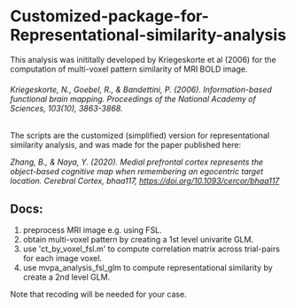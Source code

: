 # Customized-package-for-Representational-similarity-analysis

This analysis was inititally developed by Kriegeskorte et al (2006) for the computation of multi-voxel pattern similarity of MRI BOLD image. 

###### *Kriegeskorte, N., Goebel, R., & Bandettini, P. (2006). Information-based functional brain mapping. Proceedings of the National Academy of Sciences, 103(10), 3863-3868.*


The scripts are the customized (simplified) version for representational similarity analysis, and was made for the paper published here: 

*Zhang, B., & Naya, Y. (2020). Medial prefrontal cortex represents the object-based cognitive map when remembering an egocentric target location. Cerebral Cortex, bhaa117, https://doi.org/10.1093/cercor/bhaa117*


## Docs:

1. preprocess MRI image e.g. using FSL. 
2. obtain multi-voxel pattern by creating a 1st level univarite GLM.
3. use 'ct_by_voxel_fsl.m' to compute correlation matrix across trial-pairs for each image voxel.
4. use mvpa_analysis_fsl_glm to compute representational similarity by create a 2nd level GLM.

Note that recoding will be needed for your case.
